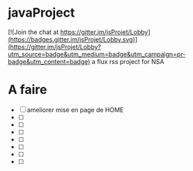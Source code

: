# javaProject

[![Join the chat at https://gitter.im/jsProjet/Lobby](https://badges.gitter.im/jsProjet/Lobby.svg)](https://gitter.im/jsProjet/Lobby?utm_source=badge&utm_medium=badge&utm_campaign=pr-badge&utm_content=badge)
a flux rss project for NSA

# A faire

- [ ] ameliorer mise en page de HOME
- [ ] 
- [ ]
- [ ]
- [ ]
- [ ]
- [ ]
- [ ]
